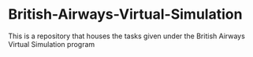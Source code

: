 # British-Airways-Virtual-Simulation
This is a repository that houses the tasks given under the British Airways Virtual Simulation program
